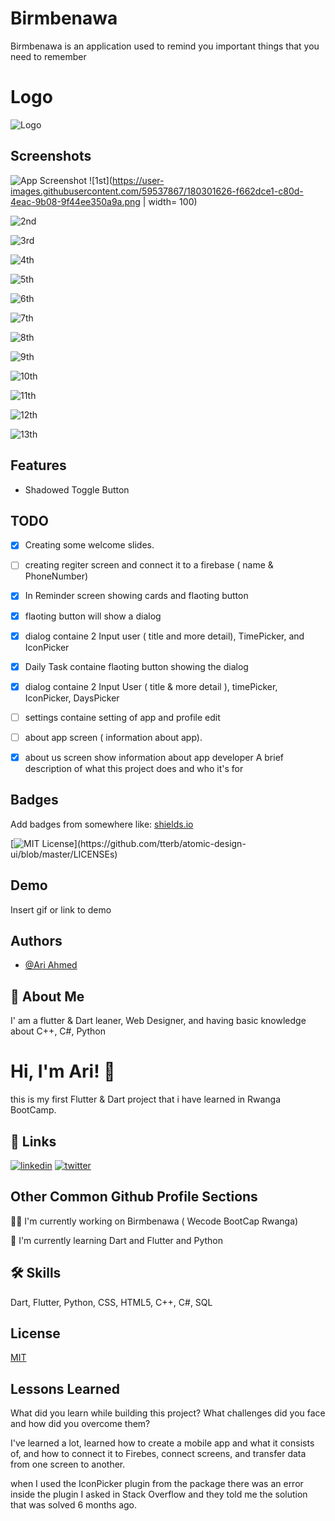 
# Birmbenawa
Birmbenawa is an application used to remind you important things that you need to remember

# Logo
![Logo](https://user-images.githubusercontent.com/59537867/180202924-9ad5fb18-85c6-49ca-b780-b6b970afea1a.png)


## Screenshots

![App Screenshot](https://via.placeholder.com/468x300?text=App+Screenshot+Here)
![1st](https://user-images.githubusercontent.com/59537867/180301626-f662dce1-c80d-4eac-9b08-9f44ee350a9a.png | width= 100)

![2nd](https://user-images.githubusercontent.com/59537867/180301652-cf92c1e2-6cdf-4521-ad33-c0906c045dca.png)

![3rd](https://user-images.githubusercontent.com/59537867/180301672-8a87e2ac-1a02-46cc-a9b8-1aaaae9a6199.png)

![4th](https://user-images.githubusercontent.com/59537867/180301696-76717be5-e451-437d-b3cd-7dd88b9aadfb.png)

![5th](https://user-images.githubusercontent.com/59537867/180301773-cc989dec-e5cb-4b7f-866c-3d5b16dfb764.png)

![6th](https://user-images.githubusercontent.com/59537867/180301788-5b859360-ad69-4aa0-8658-4cde7848ebba.png)

![7th](https://user-images.githubusercontent.com/59537867/180301807-319320fd-e31e-4b86-88da-69581a1ea6ca.png)

![8th](https://user-images.githubusercontent.com/59537867/180301717-24f572f9-2e2a-4bdb-bbf7-919e0fcf97c2.png)

![9th](https://user-images.githubusercontent.com/59537867/180301842-07093114-287a-4c08-b6c2-6e321838383b.png)

![10th](https://user-images.githubusercontent.com/59537867/180301860-8d8e1283-7ab0-4512-b39b-13110b4fe925.png)

![11th](https://user-images.githubusercontent.com/59537867/180301867-567222a0-9cbf-41c7-92ca-9359508b7142.png)

![12th](https://user-images.githubusercontent.com/59537867/180301879-77588b81-6d3d-4d54-9dda-a7b20bd9bdf9.png)

![13th](https://user-images.githubusercontent.com/59537867/180301891-172c2076-e1d1-4e17-837d-1d4e4a61eebf.png)



## Features

- Shadowed Toggle Button


## TODO
- [x]  Creating some welcome slides.
- [ ]  creating regiter screen and connect it to a firebase ( name & PhoneNumber)
- [x]  In Reminder screen showing cards and flaoting button
- [x]  flaoting button will show a dialog
- [x]  dialog containe 2 Input user ( title and more detail), TimePicker, and IconPicker
- [x]  Daily Task containe flaoting button showing the dialog
- [x]  dialog containe 2 Input User ( title & more detail ), timePicker, IconPicker, DaysPicker 
- [ ]  settings containe setting of app and profile edit
- [ ]  about app screen ( information about app).
- [x]  about us screen show information about app developer
A brief description of what this project does and who it's for


## Badges

Add badges from somewhere like: [shields.io](https://shields.io/)

[![MIT License](https://img.shields.io/apm/l/atomic-design-ui.svg?)](https://github.com/tterb/atomic-design-ui/blob/master/LICENSEs)


## Demo

Insert gif or link to demo


## Authors

- [@Ari Ahmed](https://github.com/areeahmed)


## 🚀 About Me
I' am a flutter & Dart leaner, Web Designer, and having basic knowledge about C++, C#, Python


# Hi, I'm Ari! 👋
this is my first Flutter & Dart project that i have learned in Rwanga BootCamp.

## 🔗 Links
[![linkedin](https://img.shields.io/badge/linkedin-0A66C2?style=for-the-badge&logo=linkedin&logoColor=white)](https://www.linkedin.com/in/ari-ahmed-b78b761ab/)
[![twitter](https://img.shields.io/badge/twitter-1DA1F2?style=for-the-badge&logo=twitter&logoColor=white)](https://twitter.com/ari_ahmed_I_20)


## Other Common Github Profile Sections
👩‍💻 I'm currently working on Birmbenawa ( Wecode BootCap Rwanga)

🧠 I'm currently learning Dart and Flutter and Python

## 🛠 Skills
Dart, Flutter, Python, CSS, HTML5, C++, C#, SQL


## License

[MIT](https://choosealicense.com/licenses/mit/)


## Lessons Learned

What did you learn while building this project? What challenges did you face and how did you overcome them?

I've learned a lot, learned how to create a mobile app and what it consists of, and how to connect it to Firebes, connect screens, and transfer data from one screen to another.


when I used the IconPicker plugin from the package there was an error inside the plugin I asked in Stack Overflow and they told me the solution that was solved 6 months ago.
